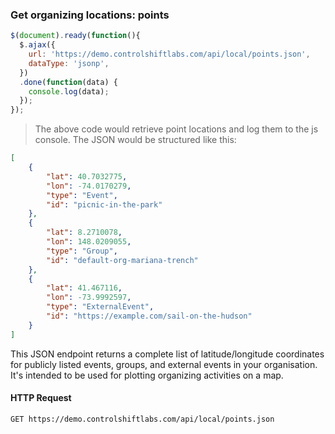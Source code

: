### Get organizing locations: points

```js
$(document).ready(function(){
  $.ajax({
    url: 'https://demo.controlshiftlabs.com/api/local/points.json',
    dataType: 'jsonp',
  })
  .done(function(data) {
    console.log(data);
  });
});
```

> The above code would retrieve point locations and log them to the js console. The JSON would be structured like this:

```json
[
    {
        "lat": 40.7032775,
        "lon": -74.0170279,
        "type": "Event",
        "id": "picnic-in-the-park"
    },
    {
        "lat": 8.2710078,
        "lon": 148.0209055,
        "type": "Group",
        "id": "default-org-mariana-trench"
    },
    {
        "lat": 41.467116,
        "lon": -73.9992597,
        "type": "ExternalEvent",
        "id": "https://example.com/sail-on-the-hudson"
    }
]
```

This JSON endpoint returns a complete list of latitude/longitude coordinates for publicly listed events, groups, and external events in your organisation. It's intended to be used for plotting organizing activities on a map.

#### HTTP Request

`GET https://demo.controlshiftlabs.com/api/local/points.json`
<div></div>
